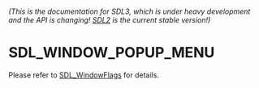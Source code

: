 ###### (This is the documentation for SDL3, which is under heavy development and the API is changing! [SDL2](https://wiki.libsdl.org/SDL2/) is the current stable version!)
# SDL_WINDOW_POPUP_MENU

Please refer to [SDL_WindowFlags](SDL_WindowFlags) for details.

